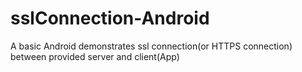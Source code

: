 # sslConnection-Android
A basic Android demonstrates ssl connection(or HTTPS connection) between provided server and client(App) 
